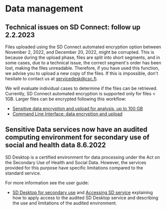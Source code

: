 # Data management

## Technical issues on SD Connect: follow up 2.2.2023

Files uploaded using the SD Connect automated encryption option between November 2, 2022, and December 20, 2022, might be corrupted. This is because during the upload phase, files are split into short segments, and in some cases, due to a technical issue, the correct segment's order has been lost, making the files unreadable. Therefore, if you have used this function, we advise you to upload a new copy of the files. If this is impossible, don't hesitate to contact us at servicedesk@csc.fi. 

We will evaluate individual cases to determine if the files can be retrieved. Currently, SD Connect automated encryption is supported only for files < 1GB. 
Larger files can be encrypted following this workflow:

* [Sensitive data encryption and upload for analysis, up to 100 GB](../../data/sensitive-data/sd_connect.md#sensitive-data-encryption-and-upload-for-analysis-up-to-100-gb)
* [Command Line Interface: data encryption and upload](../../data/sensitive-data/sd_connect.md#command-line-interface-data-encryption-and-upload)


## Sensitive Data services now have an audited computing environment for secondary use of social and health data 8.6.2022

SD Desktop is a certified environment for data processing under the Act on the Secondary Use of Health and Social Data. However, the services provided for this purpose have specific limitations compared to the standard service.

For more information see the user guide:

* [SD Desktop for secondary use](../../data/sensitive-data/sd-desktop-audited.md) and [Accessing SD service](../../data/sensitive-data/sd-access.md) explaining how to apply access to the audited SD Desktop service and describing the use and limitations of the audited environment.


